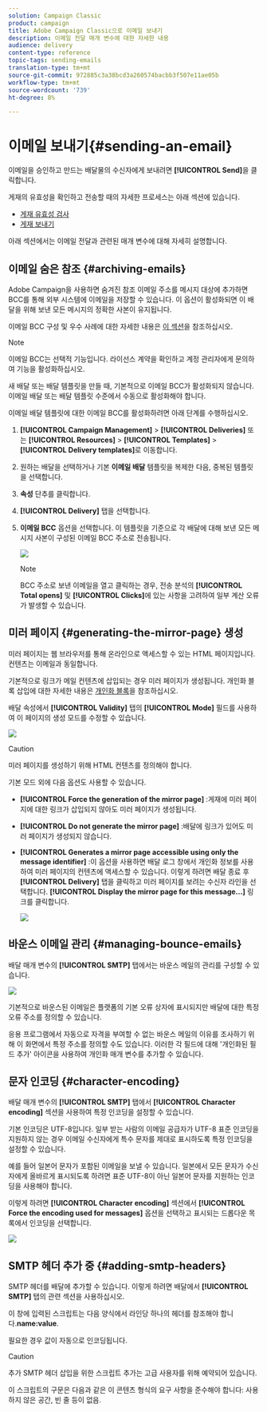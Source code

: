 ```yaml
---
solution: Campaign Classic
product: campaign
title: Adobe Campaign Classic으로 이메일 보내기
description: 이메일 전달 매개 변수에 대한 자세한 내용
audience: delivery
content-type: reference
topic-tags: sending-emails
translation-type: tm+mt
source-git-commit: 972885c3a38bcd3a260574bacbb3f507e11ae05b
workflow-type: tm+mt
source-wordcount: '739'
ht-degree: 8%

---
```



# 이메일 보내기{#sending-an-email}

이메일을 승인하고 만드는 배달물의 수신자에게 보내려면 **[!UICONTROL Send]**&#x200B;을 클릭합니다.

게재의 유효성을 확인하고 전송할 때의 자세한 프로세스는 아래 섹션에 있습니다.

* [게재 유효성 검사](../../delivery/using/steps-validating-the-delivery.md)
* [게재 보내기](../../delivery/using/steps-sending-the-delivery.md)

아래 섹션에서는 이메일 전달과 관련된 매개 변수에 대해 자세히 설명합니다.

## 이메일 숨은 참조 {#archiving-emails}

Adobe Campaign을 사용하면 숨겨진 참조 이메일 주소를 메시지 대상에 추가하면 BCC를 통해 외부 시스템에 이메일을 저장할 수 있습니다. 이 옵션이 활성화되면 이 배달을 위해 보낸 모든 메시지의 정확한 사본이 유지됩니다.

이메일 BCC 구성 및 우수 사례에 대한 자세한 내용은 [이 섹션](../../installation/using/email-archiving.md)을 참조하십시오.

>[!NOTE]
>
>이메일 BCC는 선택적 기능입니다. 라이선스 계약을 확인하고 계정 관리자에게 문의하여 기능을 활성화하십시오.

새 배달 또는 배달 템플릿을 만들 때, 기본적으로 이메일 BCC가 활성화되지 않습니다. 이메일 배달 또는 배달 템플릿 수준에서 수동으로 활성화해야 합니다.

이메일 배달 템플릿에 대한 이메일 BCC를 활성화하려면 아래 단계를 수행하십시오.

1. **[!UICONTROL Campaign Management]** > **[!UICONTROL Deliveries]** 또는 **[!UICONTROL Resources]** > **[!UICONTROL Templates]** > **[!UICONTROL Delivery templates]**&#x200B;로 이동합니다.
1. 원하는 배달을 선택하거나 기본 **이메일 배달** 템플릿을 복제한 다음, 중복된 템플릿을 선택합니다.
1. **속성** 단추를 클릭합니다.
1. **[!UICONTROL Delivery]** 탭을 선택합니다. 
1. **이메일 BCC** 옵션을 선택합니다. 이 템플릿을 기준으로 각 배달에 대해 보낸 모든 메시지 사본이 구성된 이메일 BCC 주소로 전송됩니다.

   ![](assets/s_ncs_user_wizard_archiving.png)

   >[!NOTE]
   >
   >BCC 주소로 보낸 이메일을 열고 클릭하는 경우, 전송 분석의 **[!UICONTROL Total opens]** 및 **[!UICONTROL Clicks]**&#x200B;에 있는 사항을 고려하여 일부 계산 오류가 발생할 수 있습니다.

## 미러 페이지 {#generating-the-mirror-page} 생성

미러 페이지는 웹 브라우저를 통해 온라인으로 액세스할 수 있는 HTML 페이지입니다. 컨텐츠는 이메일과 동일합니다.

기본적으로 링크가 메일 컨텐츠에 삽입되는 경우 미러 페이지가 생성됩니다. 개인화 블록 삽입에 대한 자세한 내용은 [개인화 블록](../../delivery/using/personalization-blocks.md)을 참조하십시오.

배달 속성에서 **[!UICONTROL Validity]** 탭의 **[!UICONTROL Mode]** 필드를 사용하여 이 페이지의 생성 모드를 수정할 수 있습니다.

![](assets/s_ncs_user_wizard_miror_page_mode.png)

>[!CAUTION]
>
>미러 페이지를 생성하기 위해 HTML 컨텐츠를 정의해야 합니다.

기본 모드 외에 다음 옵션도 사용할 수 있습니다.

* **[!UICONTROL Force the generation of the mirror page]** :게재에 미러 페이지에 대한 링크가 삽입되지 않아도 미러 페이지가 생성됩니다.
* **[!UICONTROL Do not generate the mirror page]** :배달에 링크가 있어도 미러 페이지가 생성되지 않습니다.
* **[!UICONTROL Generates a mirror page accessible using only the message identifier]** :이 옵션을 사용하면 배달 로그 창에서 개인화 정보를 사용하여 미러 페이지의 컨텐츠에 액세스할 수 있습니다. 이렇게 하려면 배달 종료 후 **[!UICONTROL Delivery]** 탭을 클릭하고 미러 페이지를 보려는 수신자 라인을 선택합니다. **[!UICONTROL Display the mirror page for this message...]** 링크를 클릭합니다.

   ![](assets/s_ncs_user_wizard_miror_page_link.png)

## 바운스 이메일 관리 {#managing-bounce-emails}

배달 매개 변수의 **[!UICONTROL SMTP]** 탭에서는 바운스 메일의 관리를 구성할 수 있습니다.

![](assets/s_ncs_user_email_del_properties_smtp_tab.png)

기본적으로 바운스된 이메일은 플랫폼의 기본 오류 상자에 표시되지만 배달에 대한 특정 오류 주소를 정의할 수 있습니다.

응용 프로그램에서 자동으로 자격을 부여할 수 없는 바운스 메일의 이유를 조사하기 위해 이 화면에서 특정 주소를 정의할 수도 있습니다. 이러한 각 필드에 대해 &#39;개인화된 필드 추가&#39; 아이콘을 사용하여 개인화 매개 변수를 추가할 수 있습니다.

## 문자 인코딩 {#character-encoding}

배달 매개 변수의 **[!UICONTROL SMTP]** 탭에서 **[!UICONTROL Character encoding]** 섹션을 사용하여 특정 인코딩을 설정할 수 있습니다.

기본 인코딩은 UTF-8입니다. 일부 받는 사람의 이메일 공급자가 UTF-8 표준 인코딩을 지원하지 않는 경우 이메일 수신자에게 특수 문자를 제대로 표시하도록 특정 인코딩을 설정할 수 있습니다.

예를 들어 일본어 문자가 포함된 이메일을 보낼 수 있습니다. 일본에서 모든 문자가 수신자에게 올바르게 표시되도록 하려면 표준 UTF-8이 아닌 일본어 문자를 지원하는 인코딩을 사용해야 합니다.

이렇게 하려면 **[!UICONTROL Character encoding]** 섹션에서 **[!UICONTROL Force the encoding used for messages]** 옵션을 선택하고 표시되는 드롭다운 목록에서 인코딩을 선택합니다.

![](assets/s_ncs_user_email_del_properties_smtp_tab_encoding.png)

## SMTP 헤더 추가 중 {#adding-smtp-headers}

SMTP 헤더를 배달에 추가할 수 있습니다. 이렇게 하려면 배달에서 **[!UICONTROL SMTP]** 탭의 관련 섹션을 사용하십시오.

이 창에 입력된 스크립트는 다음 양식에서 라인당 하나의 헤더를 참조해야 합니다.**name:value**.

필요한 경우 값이 자동으로 인코딩됩니다.

>[!CAUTION]
>
>추가 SMTP 헤더 삽입을 위한 스크립트 추가는 고급 사용자를 위해 예약되어 있습니다.
>
>이 스크립트의 구문은 다음과 같은 이 콘텐츠 형식의 요구 사항을 준수해야 합니다: 사용하지 않은 공간, 빈 줄 등이 없음.
